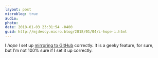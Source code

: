 ```yaml
---
layout: post
microblog: true
audio: 
photo: 
date: 2018-01-03 23:31:54 -0400
guid: http://mjdescy.micro.blog/2018/01/04/i-hope-i.html
---
```

I _hope_ I set up [mirroring to GitHub](http://help.micro.blog/2016/mirroring-to-github/) correctly. It is a geeky feature, for sure, but I'm not 100% sure if I set it up correctly.
